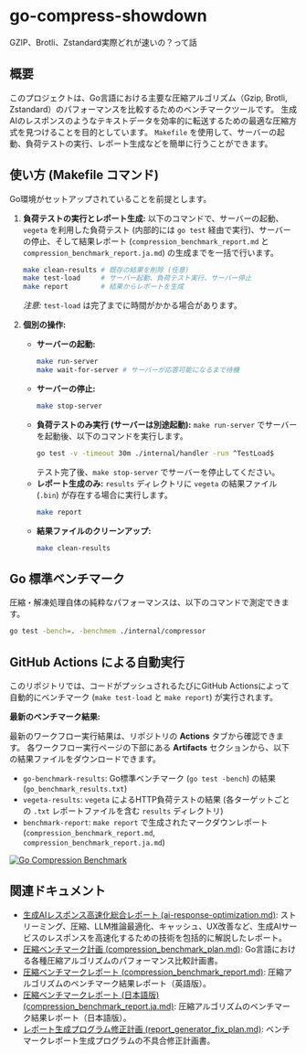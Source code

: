 # go-compress-showdown
GZIP、Brotli、Zstandard実際どれが速いの？って話

## 概要

このプロジェクトは、Go言語における主要な圧縮アルゴリズム（Gzip, Brotli, Zstandard）のパフォーマンスを比較するためのベンチマークツールです。
生成AIのレスポンスのようなテキストデータを効率的に転送するための最適な圧縮方式を見つけることを目的としています。
`Makefile` を使用して、サーバーの起動、負荷テストの実行、レポート生成などを簡単に行うことができます。

## 使い方 (Makefile コマンド)

Go環境がセットアップされていることを前提とします。

1.  **負荷テストの実行とレポート生成:**
    以下のコマンドで、サーバーの起動、`vegeta` を利用した負荷テスト (内部的には `go test` 経由で実行)、サーバーの停止、そして結果レポート (`compression_benchmark_report.md` と `compression_benchmark_report.ja.md`) の生成までを一括で行います。
    ```bash
    make clean-results # 既存の結果を削除 (任意)
    make test-load     # サーバー起動、負荷テスト実行、サーバー停止
    make report        # 結果からレポートを生成
    ```
    *注意:* `test-load` は完了までに時間がかかる場合があります。

2.  **個別の操作:**
    *   **サーバーの起動:**
        ```bash
        make run-server
        make wait-for-server # サーバーが応答可能になるまで待機
        ```
    *   **サーバーの停止:**
        ```bash
        make stop-server
        ```
    *   **負荷テストのみ実行 (サーバーは別途起動):**
        `make run-server` でサーバーを起動後、以下のコマンドを実行します。
        ```bash
        go test -v -timeout 30m ./internal/handler -run ^TestLoad$
        ```
        テスト完了後、`make stop-server` でサーバーを停止してください。
    *   **レポート生成のみ:**
        `results` ディレクトリに `vegeta` の結果ファイル (`.bin`) が存在する場合に実行します。
        ```bash
        make report
        ```
    *   **結果ファイルのクリーンアップ:**
        ```bash
        make clean-results
        ```

## Go 標準ベンチマーク

圧縮・解凍処理自体の純粋なパフォーマンスは、以下のコマンドで測定できます。
```bash
go test -bench=. -benchmem ./internal/compressor
```

## GitHub Actions による自動実行

このリポジトリでは、コードがプッシュされるたびにGitHub Actionsによって自動的にベンチマーク (`make test-load` と `make report`) が実行されます。

**最新のベンチマーク結果:**

最新のワークフロー実行結果は、リポジトリの **Actions** タブから確認できます。
各ワークフロー実行ページの下部にある **Artifacts** セクションから、以下の結果ファイルをダウンロードできます。

*   `go-benchmark-results`: Go標準ベンチマーク (`go test -bench`) の結果 (`go_benchmark_results.txt`)
*   `vegeta-results`: `vegeta` によるHTTP負荷テストの結果 (各ターゲットごとの `.txt` レポートファイルを含む `results` ディレクトリ)
*   `benchmark-report`: `make report` で生成されたマークダウンレポート (`compression_benchmark_report.md`, `compression_benchmark_report.ja.md`)

[![Go Compression Benchmark](https://github.com/tKwbr999/go-compress-showdown/actions/workflows/benchmark.yml/badge.svg)](https://github.com/tKwbr999/go-compress-showdown/actions/workflows/benchmark.yml)

## 関連ドキュメント

*   [生成AIレスポンス高速化総合レポート (ai-response-optimization.md)](ai-response-optimization.md): ストリーミング、圧縮、LLM推論最適化、キャッシュ、UX改善など、生成AIサービスのレスポンスを高速化するための技術を包括的に解説したレポート。
*   [圧縮ベンチマーク計画 (compression_benchmark_plan.md)](compression_benchmark_plan.md): Go言語における各種圧縮アルゴリズムのパフォーマンス比較計画書。
*   [圧縮ベンチマークレポート (compression_benchmark_report.md)](compression_benchmark_report.md): 圧縮アルゴリズムのベンチマーク結果レポート（英語版）。
*   [圧縮ベンチマークレポート (日本語版) (compression_benchmark_report.ja.md)](compression_benchmark_report.ja.md): 圧縮アルゴリズムのベンチマーク結果レポート（日本語版）。
*   [レポート生成プログラム修正計画 (report_generator_fix_plan.md)](report_generator_fix_plan.md): ベンチマークレポート生成プログラムの不具合修正計画書。
